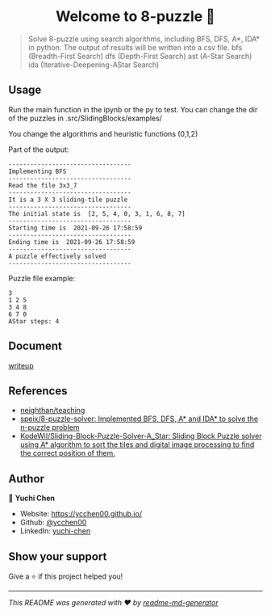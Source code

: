 <h1 align="center">Welcome to 8-puzzle 👋</h1>
<p>
</p>

> Solve 8-puzzle using search algorithms, including BFS, DFS, A*, IDA* in python. The output of results will be written into a csv file.
> bfs (Breadth-First Search)
> dfs (Depth-First Search)
> ast (A-Star Search)
> ida (Iterative-Deepening-ΑStar Search) 

## Usage

Run the main function in the ipynb or the py to test. You can change the dir of the puzzles in .src/SlidingBlocks/examples/

You change the algorithms and heuristic functions (0,1,2)

Part of the output:
```text
----------------------------------
Implementing BFS
----------------------------------
Read the file 3x3_7
----------------------------------
It is a 3 X 3 sliding-tile puzzle
----------------------------------
The initial state is  [2, 5, 4, 0, 3, 1, 6, 8, 7]
----------------------------------
Starting time is  2021-09-26 17:58:59
----------------------------------
Ending time is  2021-09-26 17:58:59
----------------------------------
A puzzle effectively solved
----------------------------------
```

Puzzle file example: 
```text
3
1 2 5
3 4 8
6 7 0
AStar steps: 4
```
## Document
[writeup](https://github.com/ycchen00/8-puzzle/blob/master/writeup.pdf)

## References
- [neighthan/teaching](https://github.com/neighthan/teaching/tree/8e5eaf27d03a7b7f899f5b0f36ec0d938b6bef37)
- [speix/8-puzzle-solver: Implemented BFS, DFS, A* and IDA* to solve the n-puzzle problem](https://github.com/speix/8-puzzle-solver)
- [KodeWil/Sliding-Block-Puzzle-Solver-A_Star: Sliding Block Puzzle solver using A* algorithm to sort the tiles and digital image processing to find the correct position of them.](https://github.com/KodeWil/Sliding-Block-Puzzle-Solver-A_Star)

## Author

👤 **Yuchi Chen**

* Website: https://ycchen00.github.io/
* Github: [@ycchen00](https://github.com/ycchen00)
* LinkedIn: [yuchi-chen](https://www.linkedin.com/in/yuchi-chen/)

## Show your support

Give a ⭐️ if this project helped you!

***
_This README was generated with ❤️ by [readme-md-generator](https://github.com/kefranabg/readme-md-generator)_